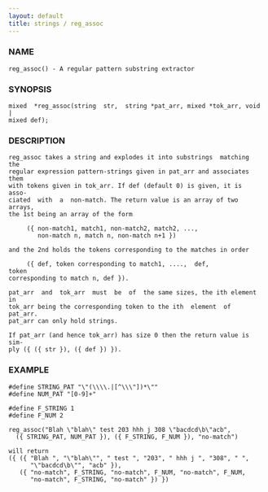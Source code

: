 ```yaml
---
layout: default
title: strings / reg_assoc
---
```


### NAME

    reg_assoc() - A regular pattern substring extractor


### SYNOPSIS

    mixed  *reg_assoc(string  str,  string *pat_arr, mixed *tok_arr, void |
    mixed def);


### DESCRIPTION

    reg_assoc takes a string and explodes it into substrings  matching  the
    regular expression pattern-strings given in pat_arr and associates them
    with tokens given in tok_arr. If def (default 0) is given, it is  asso‐
    ciated  with  a  non-match. The return value is an array of two arrays,
    the 1st being an array of the form

         ({ non-match1, match1, non-match2, match2, ...,
            non-match n, match n, non-match n+1 })

    and the 2nd holds the tokens corresponding to the matches in order

         ({ def, token corresponding to match1, ....,  def,           token
    corresponding to match n, def }).

    pat_arr  and  tok_arr  must  be  of  the same sizes, the ith element in
    tok_arr being the corresponding token to the ith  element  of  pat_arr.
    pat_arr can only hold strings.

    If pat_arr (and hence tok_arr) has size 0 then the return value is sim‐
    ply ({ ({ str }), ({ def }) }).


### EXAMPLE

    #define STRING_PAT "\"(\\\\.|[^\\\"])*\""
    #define NUM_PAT "[0-9]+"

    #define F_STRING 1
    #define F_NUM 2

    reg_assoc("Blah \"blah\" test 203 hhh j 308 \"bacdcd\b\"acb",
      ({ STRING_PAT, NUM_PAT }), ({ F_STRING, F_NUM }), "no-match")

    will return
    ({ ({ "Blah ", "\"blah\"", " test ", "203", " hhh j ", "308", " ",
          "\"bacdcd\b\"", "acb" }),
       ({ "no-match", F_STRING, "no-match", F_NUM, "no-match", F_NUM,
          "no-match", F_STRING, "no-match" }) })


